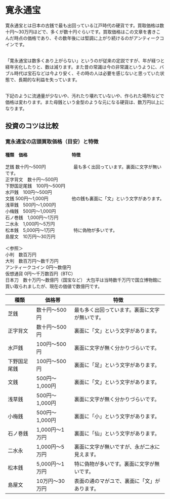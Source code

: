 # 寛永通宝
寛永通宝とは日本の古銭で最も出回っている江戸時代の硬貨です。買取価格は数十円～30万円ほどで、多くが数十円ぐらいです。買取価格はこの文章を書きこんだ時点の価格であり、その数年後には堅調に上がり続けるのがアンティークコインです。<br /><br />

「寛永通宝は数多くあり上がらない」というのが従来の定説ですが、年が経つと経年劣化したりと、数は減ります。また昔の常識は今の非常識というように、バブル時代は宝石などは今より安く、その時の人は必要を感じないと思っていた状態で、長期的な利益を失っています。<br /><br />

下記のように流通量が少ないや、汚れたり壊れていないや、作られた場所などで価格は変わります。また母銭という金型のような元になる硬貨は、数万円以上になります。

## 投資のコツは比較
### 寛永通宝の店頭買取価格（目安）と特徴
#### 種類　価格　　　　　　　　　　特徴  
芝銭	数十円～500円  　　　　　　最も多く出回っています。裏面に文字が無いです。  
正字背文　数十円～500円  
下野国足尾銭　100円～500円  
水戸銭　100円～500円  
文銭	500円～1,000円  　　　　　他の銭も裏面に「文」という文字があります。  
浅草銭　500円～1,000円  
小梅銭　500円～1,000円  
石ノ巻銭　1,000円～1万円  
二水永　1,000円～5万円  
松本銭　5,000円～1万円  　　　　特に偽物が多いです。  
島屋文　10万円～30万円<br /><br />
＜参照＞  
小判　数百万円  
大判　数百万円～数千万円  
アンティークコイン  0円～数億円  
仮想通貨  0円～千万数百円（BTC）  
日本刀　数十万円～数億円（国宝など）  大包平は当時数千万円で国立博物館に買い取られましたが、現在の価値で数億円です。

| 種類 | 価格帯 | 特徴 |
|---|---|---|
| 芝銭 | 数十円～500円 | 最も多く出回っています。裏面に文字が無いです。 |
| 正字背文 | 数十円～500円 | 裏面に「文」という文字があります。 |
| 水戸銭 | 100円～500円 | 裏面に文字が無く分かりづらいです。 |
| 下野国足尾銭 | 100円～500円 | 裏面に「足」という文字があります。 |
| 文銭 | 500円～1,000円 | 裏面に「文」という文字があります。 |
| 浅草銭 | 500円～1,000円 | 裏面に文字が無く分かりづらいです。 |
| 小梅銭 | 500円～1,000円 | 裏面に「小」という文字があります。 |
| 石ノ巻銭 | 1,000円～1万円 | 裏面に「仙」という文字があります。 |
| 二水永 | 1,000円～5万円 | 裏面に文字が無いですが、永が二水に見えます。 |
| 松本銭 | 5,000円～1万円 | 特に偽物が多いです。裏面に文字が無いです。 |
| 島屋文 | 10万円～30万円 | 表面の通のマがユで、裏面に「文」があります。 |

